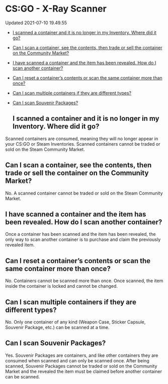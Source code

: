 # CS:GO - X-Ray Scanner
Updated 2021-07-10 19.49.55

* [I scanned a container and it is no longer in my Inventory. Where did it go?](#wherecontainer)
* [Can I scan a container, see the contents, then trade or sell the container on the Community Market?](#seecontents)
* [I have scanned a container and the item has been revealed. How do I scan another container?](#scananother)
* [Can I reset a container’s contents or scan the same container more than once?](#resetcontainer)
* [Can I scan multiple containers if they are different types?](#diffcontainers)
* [Can I scan Souvenir Packages?](#scansouv)

  
  ## I scanned a container and it is no longer in my Inventory. Where did it go?
Scanned containers are consumed, meaning they will no longer appear in your CS:GO or Steam Inventories. Scanned containers cannot be traded or sold on the Steam Community Market.    
  ## Can I scan a container, see the contents, then trade or sell the container on the Community Market?
No. A scanned container cannot be traded or sold on the Steam Community Market.    
  ## I have scanned a container and the item has been revealed. How do I scan another container?
Once a container has been scanned and the item has been revealed, the only way to scan another container is to purchase and claim the previously revealed item.    
  ## Can I reset a container’s contents or scan the same container more than once?
No. Containers cannot be scanned more than once. Once scanned, the item inside the container is locked and cannot be changed.    
  ## Can I scan multiple containers if they are different types?
No. Only one container of any kind (Weapon Case, Sticker Capsule, Souvenir Package, etc.) can be scanned at a time.    
  ## Can I scan Souvenir Packages?
Yes. Souvenir Packages are containers, and like other containers they are consumed when scanned and can only be scanned once. After being scanned, Souvenir Packages cannot be traded or sold on the Community Market and the revealed the item must be claimed before another container can be scanned.